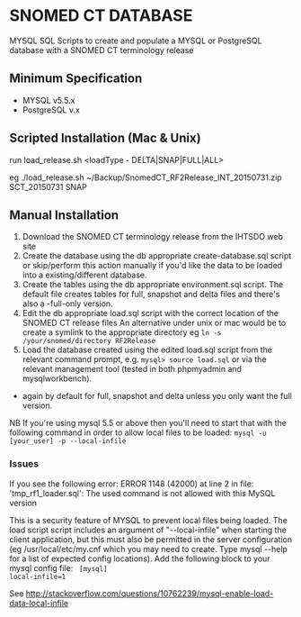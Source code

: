 SNOMED CT DATABASE 
===============
MYSQL SQL Scripts to create and populate a MYSQL or PostgreSQL database with a SNOMED CT terminology release


Minimum Specification
---------------------
- MYSQL v5.5.x
- PostgreSQL v.x

Scripted Installation (Mac & Unix)
----------------------------------
run load_release.sh <rf2 archive location> <schemaName> <loadType - DELTA|SNAP|FULL|ALL>

eg ./load_release.sh ~/Backup/SnomedCT_RF2Release_INT_20150731.zip SCT_20150731 SNAP

Manual Installation
------------
1. Download the SNOMED CT terminology release from the IHTSDO web site
2. Create the database using the db appropriate create-database.sql script or skip/perform this action manually if you'd like the data to be loaded into a existing/different database.
3. Create the tables using the db appropriate environment.sql script.  The default file creates tables for full, snapshot and delta files and there's also a -full-only version.
4. Edit the db appropriate load.sql script with the correct location of the SNOMED CT release files
   An alternative under unix or mac would be to create a symlink to the appropriate directory 
   eg <code>ln -s /your/snomed/directory RF2Release</code>
5. Load the database created using the edited load.sql script from the relevant command prompt, e.g. <code>mysql> source load.sql</code> or via the relevant management tool (tested in both phpmyadmin and mysqlworkbench).
 - again by default for full, snapshot and delta unless you only want the full version.

NB If you're using mysql 5.5 or above then you'll need to start that with the following command in order to allow local files to be loaded: <code>mysql -u &#91;your_user&#93; -p --local-infile</code>

### Issues

If you see the following error:
ERROR 1148 (42000) at line 2 in file: 'tmp_rf1_loader.sql': The used command is not allowed with this MySQL version

This is a security feature of MYSQL to prevent local files being loaded.   The load script script includes an argument of "--local-infile" when starting the client application, but this must also be permitted in the server configuration (eg /usr/local/etc/my.cnf  which you may need to create.   Type mysql --help for a list of expected config locations).   Add the following block to your mysql config file:
<code>
[mysql]
local-infile=1
</code>

See http://stackoverflow.com/questions/10762239/mysql-enable-load-data-local-infile
